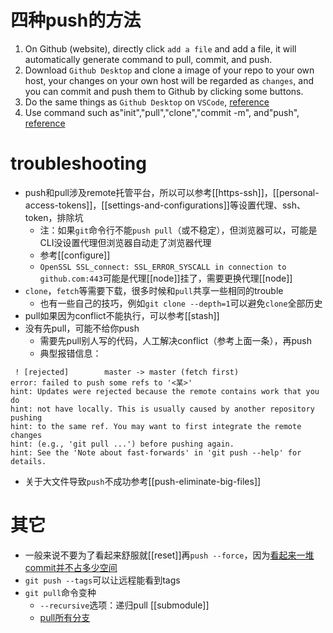 # 四种push的方法
1. On Github (website), directly click `add a file` and add a file, it will automatically generate command to pull, commit, and push.
2. Download `Github Desktop` and clone a image of your repo to your own host, your changes on your own host will be regarded as `changes`, and you can commit and push them to Github by clicking some buttons.
3. Do the same things as `Github Desktop` on `VSCode`, [reference](https://blog.csdn.net/qq_25367937/article/details/114271010?spm=1001.2101.3001.6650.1&utm_medium=distribute.pc_relevant.none-task-blog-2%7Edefault%7ECTRLIST%7ERate-1.pc_relevant_default&depth_1-utm_source=distribute.pc_relevant.none-task-blog-2%7Edefault%7ECTRLIST%7ERate-1.pc_relevant_default&utm_relevant_index=2)
4. Use command such as"init","pull","clone","commit -m", and"push", [reference](https://blog.csdn.net/weixin_42449339/article/details/112410926)
# troubleshooting
- push和pull涉及remote托管平台，所以可以参考[[https-ssh]]，[[personal-access-tokens]]，[[settings-and-configurations]]等设置代理、ssh、token，排除坑
  - 注：如果`git`命令行不能`push pull`（或不稳定），但浏览器可以，可能是CLI没设置代理但浏览器自动走了浏览器代理
  - 参考[[configure]]
  - `OpenSSL SSL_connect: SSL_ERROR_SYSCALL in connection to github.com:443`可能是代理[[node]]挂了，需要更换代理[[node]]
- `clone`，`fetch`等需要下载，很多时候和`pull`共享一些相同的trouble
  - 也有一些自己的技巧，例如`git clone --depth=1`可以避免`clone`全部历史
- pull如果因为conflict不能执行，可以参考[[stash]]
- 没有先pull，可能不给你push
  - 需要先pull别人写的代码，人工解决conflict（参考上面一条），再push
  - 典型报错信息：
```text
 ! [rejected]        master -> master (fetch first)
error: failed to push some refs to '<某>'
hint: Updates were rejected because the remote contains work that you do
hint: not have locally. This is usually caused by another repository pushing
hint: to the same ref. You may want to first integrate the remote changes
hint: (e.g., 'git pull ...') before pushing again.
hint: See the 'Note about fast-forwards' in 'git push --help' for details.
```
- 关于大文件导致`push`不成功参考[[push-eliminate-big-files]]
# 其它
- 一般来说不要为了看起来舒服就[[reset]]再`push --force`，因为[看起来一堆commit并不占多少空间](https://segmentfault.com/q/1010000003089251)
- `git push --tags`可以让远程能看到tags
- `git pull`命令变种
  - `--recursive`选项：递归pull [[submodule]]
  - [pull所有分支](https://blog.csdn.net/wu1169668869/article/details/83345633)